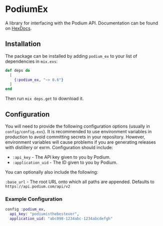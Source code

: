 # PodiumEx

A library for interfacing with the Podium API. Documentation can be found on [HexDocs](https://hexdocs.pm/podium_ex).

## Installation

The package can be installed by adding `podium_ex` to your list of dependencies in `mix.exs`:

```elixir
def deps do
  [
    {:podium_ex, "~> 0.6"}
  ]
end
```

Then run `mix deps.get` to download it.

## Configuration

You will need to provide the following configuration options (usually in `config/config.exs`). It is recommended to use environment variables in production to avoid committing secrets in your repository. However, environment variables will cause problems if you are generating releases with distillery or exrm. Configuration should include:

- `:api_key` - The API key given to you by Podium.
- `:application_uid` - The ID given to you by Podium.

You can optionally also include the following:

`:base_url` - The root URL onto which all paths are appended. Defaults to `https://api.podium.com/api/v2`

### Example Configuration

```elixir
config :podium_ex,
  api_key: "podiumisthebestever",
  application_uid: "abc098-1234abc-1234abcdefgh"
```
